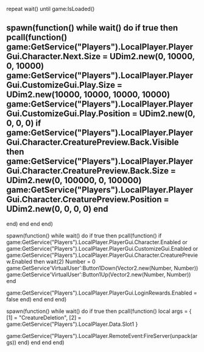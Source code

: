 repeat wait() until game:IsLoaded()

spawn(function()
while wait() do
if true then
pcall(function()
game:GetService("Players").LocalPlayer.PlayerGui.Character.Next.Size = UDim2.new(0, 10000, 0, 10000)
game:GetService("Players").LocalPlayer.PlayerGui.CustomizeGui.Play.Size = UDim2.new(10000, 10000, 10000, 10000)
game:GetService("Players").LocalPlayer.PlayerGui.CustomizeGui.Play.Position = UDim2.new(0, 0, 0, 0)
if game:GetService("Players").LocalPlayer.PlayerGui.Character.CreaturePreview.Back.Visible then
    game:GetService("Players").LocalPlayer.PlayerGui.Character.CreaturePreview.Back.Size = UDim2.new(0, 100000, 0, 100000)
    game:GetService("Players").LocalPlayer.PlayerGui.Character.CreaturePreview.Position = UDim2.new(0, 0, 0, 0)
end
--
end)
end
end
end)

spawn(function()
while wait() do
if true then
pcall(function()
if game:GetService("Players").LocalPlayer.PlayerGui.Character.Enabled or game:GetService("Players").LocalPlayer.PlayerGui.CustomizeGui.Enabled or game:GetService("Players").LocalPlayer.PlayerGui.Character.CreaturePreview.Enabled then
    wait(2)
    Number = 0
    game:GetService'VirtualUser':Button1Down(Vector2.new(Number, Number))
    game:GetService'VirtualUser':Button1Up(Vector2.new(Number, Number))
end

game:GetService("Players").LocalPlayer.PlayerGui.LoginRewards.Enabled = false
end)
end
end
end)

spawn(function()
while wait() do
if true then
pcall(function()
local args = {
    [1] = "CreatureDeletion",
    [2] = game:GetService("Players").LocalPlayer.Data.Slot1
}

game:GetService("Players").LocalPlayer.RemoteEvent:FireServer(unpack(args))
end)
end
end
end)
